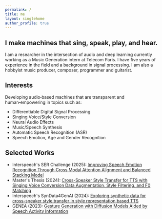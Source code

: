 ```yaml
---
permalink: /
title: me
layout: singlehome
author_profile: true
---
```

## I make machines that sing, speak, play, and hear.
I am a researcher in the intersection of audio and deep learning currently working as a Music Generation intern at Telecom Paris. I have five years of experience in the field and a background in signal processing. I am also a hobbyist music producer, composer, programmer and guitarist.

## Interests
Developing audio‑based machines that are transparent and human‑empowering in topics such as: 
* Differentiable Digital Signal Processing
* Singing Voice/Style Conversion
* Neural Audio Effects
* Music/Speech Synthesis
* Automatic Speech Recognition (ASR)
* Speech Emotion, Age and Gender Recognition

## Selected Works
  * Interspeech's SER Challenge (2025): [Improving Speech Emotion Recognition Through Cross Modal Attention Alignment and Balanced Stacking Model](https://arxiv.org/abs/2505.20007)
  * Master's Thesis (2024): [Cross-Speaker Style Transfer for TTS with Singing Voice Conversion Data Augmentation, Style Filtering, and F0 Matching](https://repositorio.unicamp.br/Busca/Download?codigoArquivo=585009&tipoMidia=0)
  * Interspeech's SynData4GenAI (2024): [Exploring synthetic data for cross-speaker style transfer in style representation based TTS](https://www.isca-archive.org/syndata4genai_2024/ueda24_syndata4genai.pdf)
  * GENEA (2023): [Gesture Generation with Diffusion Models Aided by Speech Activity Information](https://dl.acm.org/doi/pdf/10.1145/3610661.3616554)
